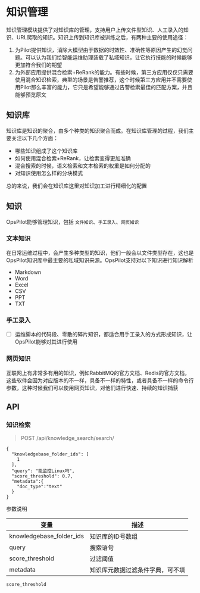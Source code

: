 # 知识管理

知识管理模块提供了对知识库的管理，支持用户上传文件型知识、人工录入的知识、URL爬取的知识。知识上传到知识库被训练之后，有两种主要的使用途径：

1. 为Pilot提供知识，消除大模型由于数据的时效性、准确性等原因产生的幻觉问题。可以认为我们给智能运维助理装载了私域知识，让它执行技能的时候能够更加符合我们的期望
2. 为外部应用提供混合检索+ReRank的能力。有些时候，第三方应用仅仅只需要使用混合知识检索，典型的场景是告警推荐，这个时候第三方应用并不需要使用Pilot那么丰富的能力，它只是希望能够通过告警检索最佳的匹配方案，并且能够预览原文

## 知识库

知识库是知识的聚合，由多个种类的知识聚合而成。在知识库管理的过程，我们主要关注以下几个方面：

* 哪些知识组成了这个知识库
* 如何使用混合检索+ReRank，让检索变得更加准确
* 混合搜索的时候，语义检索和文本检索的权重是如何分配的
* 对知识使用怎么样的分块模式

总的来说，我们会在知识库这里对知识加工进行精细化的配置

## 知识

OpsPilot能够管理知识，包括 `文件知识`、`手工录入`、`网页知识`

### 文本知识

在日常运维过程中，会产生多种类型的知识，他们一般会以文件类型存在，这也是OpsPilot知识库中最主要的私域知识来源。OpsPilot支持对以下知识进行知识解析

* Markdown
* Word
* Excel
* CSV
* PPT
* TXT

### 手工录入

* [ ] 运维脚本的代码段、零散的碎片知识，都适合用手工录入的方式形成知识，让OpsPilot能够对其进行使用

### 网页知识

互联网上有非常多有用的知识，例如RabbitMQ的官方文档、Redis的官方文档，这些软件会因为对应版本的不一样，具备不一样的特性，或者具备不一样的命令行参数，这种时候我们可以使用网页知识，对他们进行快速、持续的知识捕获

## API

### 知识检索

> POST  /api/knowledge_search/search/

```
{
  "knowledgebase_folder_ids": [
    1
  ],
  "query": "能监控Linux吗",
  "score_threshold": 0.7,
  "metadata":{
    "doc_type":"text"
  }
}
```

参数说明

| 变量                     | 描述                             |
| ------------------------ | -------------------------------- |
| knowledgebase_folder_ids | 知识库的ID号数组                 |
| query                    | 搜索语句                         |
| score_threshold          | 过滤阈值                         |
| metadata                 | 知识库元数据过滤条件字典，可不填 |

```
score_threshold
```
